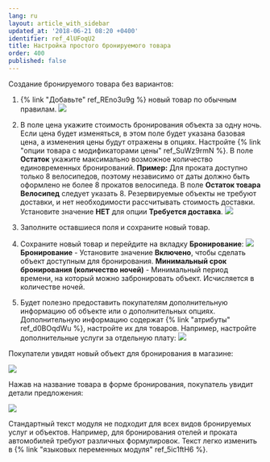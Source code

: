 ```yaml
---
lang: ru
layout: article_with_sidebar
updated_at: '2018-06-21 08:20 +0400'
identifier: ref_4lUFoqU2
title: Настройка простого бронируемого товара
order: 400
published: false
---
```

Создание бронируемого товара без вариантов:

1.  {% link "Добавьте" ref_REno3u9g %} новый товар по обычным правилам. 
    ![]({{site.baseurl}}/attachments/8749984/8718722.png)
2.  В поле цена укажите стоимость бронирования объекта за одну ночь. Если цена будет изменяться, в этом поле будет указана базовая цена, а изменения цены будут отражены в опциях. Настройте {% link "опции товара с модификаторами цены" ref_SuWz9rmN %}. 
    В поле **Остаток** укажите максимально возможное количество единовременных бронирований. 
    **Пример:** Для проката доступно только 8 велосипедов, поэтому независимо от даты должно быть оформлено не более 8 прокатов велосипеда. В поле **Остаток товара Велосипед** следует указать 8.
    Резервируемые объекты не требуют доставки, и нет необходимости рассчитывать стоимость доставки. Установите значение **НЕТ** для опции **Требуется доставка**.
    ![]({{site.baseurl}}/attachments/8749984/8718720.png)

3.  Заполните оставшиеся поля и сохраните новый товар.
4.  Сохраните новый товар и перейдите на вкладку **Бронирование**:
    ![]({{site.baseurl}}/attachments/8749984/8718724.png)
    **Бронирование** - Установите значение **Включено**, чтобы сделать объект доступным для бронирования.
    **Минимальный срок бронирования (количество ночей)** - Минимальный период времени, на который можно забронировать объект. Исчисляется в количестве ночей.
5.  Будет полезно предоставить покупателям дополнительную информацию об объекте или о дополнительных опциях. Дополнительную информацию содержат {% link "атрибуты" ref_d0BOqdWu %}, настройте их для товаров. 
    Например, настройте дополнительные услуги за отдельную плату:
    ![]({{site.baseurl}}/attachments/8749984/8718725.png)

Покупатели увидят новый объект для бронирования в магазине:

![]({{site.baseurl}}/attachments/8749984/8718726.png)

Нажав на название товара в форме бронирования, покупатель увидит детали предложения:

![]({{site.baseurl}}/attachments/8749984/8718727.png)

Стандартный текст модуля не подходит для всех видов бронируемых услуг и объектов. Например, для бронирования отелей и проката автомобилей требуют различных формулировок. Текст легко изменить в {% link "языковых переменных модуля" ref_5ic1ftH6 %}.

